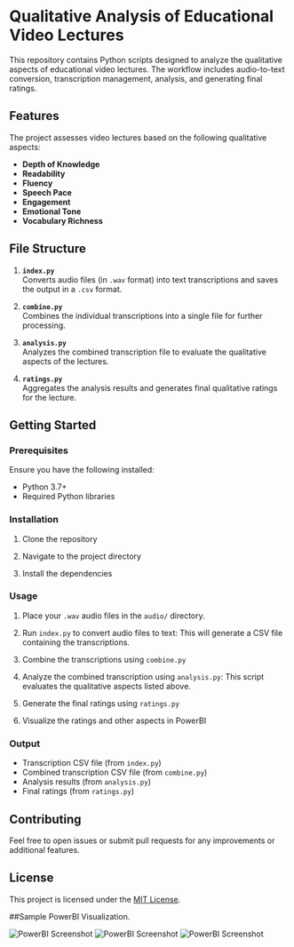 # Qualitative Analysis of Educational Video Lectures

This repository contains Python scripts designed to analyze the qualitative aspects of educational video lectures. The workflow includes audio-to-text conversion, transcription management, analysis, and generating final ratings. 

## Features
The project assesses video lectures based on the following qualitative aspects:
- **Depth of Knowledge**
- **Readability**
- **Fluency**
- **Speech Pace**
- **Engagement**
- **Emotional Tone**
- **Vocabulary Richness**

## File Structure

1. **`index.py`**  
   Converts audio files (in `.wav` format) into text transcriptions and saves the output in a `.csv` format.

2. **`combine.py`**  
   Combines the individual transcriptions into a single file for further processing.

3. **`analysis.py`**  
   Analyzes the combined transcription file to evaluate the qualitative aspects of the lectures.

4. **`ratings.py`**  
   Aggregates the analysis results and generates final qualitative ratings for the lecture.

## Getting Started

### Prerequisites
Ensure you have the following installed:
- Python 3.7+
- Required Python libraries 

### Installation
1. Clone the repository

2. Navigate to the project directory

3. Install the dependencies

### Usage

1. Place your `.wav` audio files in the `audio/` directory.

2. Run `index.py` to convert audio files to text:
   This will generate a CSV file containing the transcriptions.

3. Combine the transcriptions using `combine.py`

4. Analyze the combined transcription using `analysis.py`:
   This script evaluates the qualitative aspects listed above.

5. Generate the final ratings using `ratings.py`

6. Visualize the ratings and other aspects in PowerBI
   
  
### Output
- Transcription CSV file (from `index.py`)
- Combined transcription CSV file (from `combine.py`)
- Analysis results (from `analysis.py`)
- Final ratings (from `ratings.py`)

## Contributing
Feel free to open issues or submit pull requests for any improvements or additional features.

## License
This project is licensed under the [MIT License](LICENSE).

##Sample PowerBI Visualization.

![PowerBI Screenshot](https://github.com/user-attachments/assets/4ade8b43-097b-4043-9223-ba6a85cc973b)
![PowerBI Screenshot](https://github.com/user-attachments/assets/45a102ea-4183-4392-a0f3-5f1da742bbe8)
![PowerBI Screenshot](https://github.com/user-attachments/assets/7e887970-1588-4054-8b03-7666096084a2)

